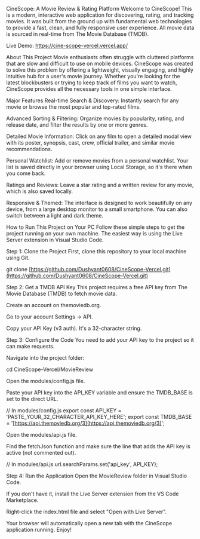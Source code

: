 CineScope: A Movie Review & Rating Platform
Welcome to CineScope! This is a modern, interactive web application for discovering, rating, and tracking movies. It was built from the ground up with fundamental web technologies to provide a fast, clean, and fully responsive user experience. All movie data is sourced in real-time from The Movie Database (TMDB).

Live Demo: https://cine-scope-vercel.vercel.app/



About This Project
Movie enthusiasts often struggle with cluttered platforms that are slow and difficult to use on mobile devices. CineScope was created to solve this problem by offering a lightweight, visually engaging, and highly intuitive hub for a user's movie journey. Whether you're looking for the latest blockbusters or trying to keep track of films you want to watch, CineScope provides all the necessary tools in one simple interface.

Major Features
Real-time Search & Discovery: Instantly search for any movie or browse the most popular and top-rated films.

Advanced Sorting & Filtering: Organize movies by popularity, rating, and release date, and filter the results by one or more genres.

Detailed Movie Information: Click on any film to open a detailed modal view with its poster, synopsis, cast, crew, official trailer, and similar movie recommendations.

Personal Watchlist: Add or remove movies from a personal watchlist. Your list is saved directly in your browser using Local Storage, so it's there when you come back.

Ratings and Reviews: Leave a star rating and a written review for any movie, which is also saved locally.

Responsive & Themed: The interface is designed to work beautifully on any device, from a large desktop monitor to a small smartphone. You can also switch between a light and dark theme.

How to Run This Project on Your PC
Follow these simple steps to get the project running on your own machine. The easiest way is using the Live Server extension in Visual Studio Code.

Step 1: Clone the Project
First, clone this repository to your local machine using Git.

git clone [https://github.com/Dushyant0608/CineScope-Vercel.git](https://github.com/Dushyant0608/CineScope-Vercel.git)

Step 2: Get a TMDB API Key
This project requires a free API key from The Movie Database (TMDB) to fetch movie data.

Create an account on themoviedb.org.

Go to your account Settings → API.

Copy your API Key (v3 auth). It's a 32-character string.

Step 3: Configure the Code
You need to add your API key to the project so it can make requests.

Navigate into the project folder:

cd CineScope-Vercel/MovieReview

Open the modules/config.js file.

Paste your API key into the API_KEY variable and ensure the TMDB_BASE is set to the direct URL.

// In modules/config.js
export const API_KEY = 'PASTE_YOUR_32_CHARACTER_API_KEY_HERE';
export const TMDB_BASE = '[https://api.themoviedb.org/3](https://api.themoviedb.org/3)';

Open the modules/api.js file.

Find the fetchJson function and make sure the line that adds the API key is active (not commented out).

// In modules/api.js
url.searchParams.set('api_key', API_KEY);

Step 4: Run the Application
Open the MovieReview folder in Visual Studio Code.

If you don't have it, install the Live Server extension from the VS Code Marketplace.

Right-click the index.html file and select "Open with Live Server".

Your browser will automatically open a new tab with the CineScope application running. Enjoy!
